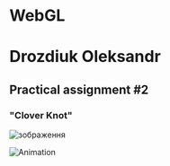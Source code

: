 # WebGL

<h1>Drozdiuk Oleksandr</h1>

<h2>Practical assignment #2</h2>

<h3>"Clover Knot"</h3>

![зображення](https://github.com/FeltMe/webgl-basics/assets/41016761/221434b2-bb0c-49ec-8d95-39fb5980949e)

![Animation](https://github.com/FeltMe/webgl-basics/assets/41016761/859fdb14-e3d5-45e4-8982-429910e57be6)
